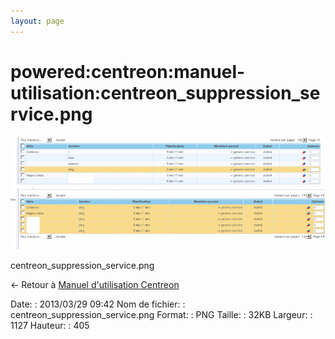 ```yaml
---
layout: page
---
```


powered:centreon:manuel-utilisation:centreon\_suppression\_service.png
======================================================================

[![centreon\_suppression\_service.png](../../../../assets/media/powered/centreon/manuel-utilisation/centreon_suppression_service.png@cache=&w=900&h=323 "centreon_suppression_service.png")](../../../../assets/media/powered/centreon/manuel-utilisation/centreon_suppression_service.png@cache= "Afficher le fichier original")

centreon\_suppression\_service.png

← Retour à [Manuel d'utilisation
Centreon](../../../../centreon/manuel-utilisation/start.html "centreon:manuel-utilisation:start")

Date:
:   2013/03/29 09:42
Nom de fichier:
:   centreon\_suppression\_service.png
Format:
:   PNG
Taille:
:   32KB
Largeur:
:   1127
Hauteur:
:   405

